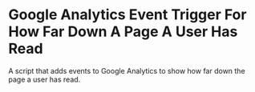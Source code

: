 # Google Analytics Event Trigger For How Far Down A Page A User Has Read
A script that adds events to Google Analytics to show how far down the page a user has read.


